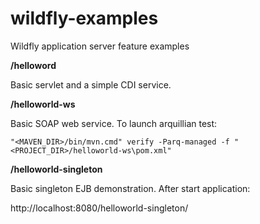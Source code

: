 # wildfly-examples
Wildfly application server feature examples

**/helloword**

Basic servlet and a simple CDI service. 

**/helloworld-ws**

Basic SOAP web service. To launch arquillian test: 

    "<MAVEN_DIR>/bin/mvn.cmd" verify -Parq-managed -f "<PROJECT_DIR>/helloworld-ws\pom.xml"

**/helloworld-singleton**

Basic singleton EJB demonstration. After start application:

http://localhost:8080/helloworld-singleton/

